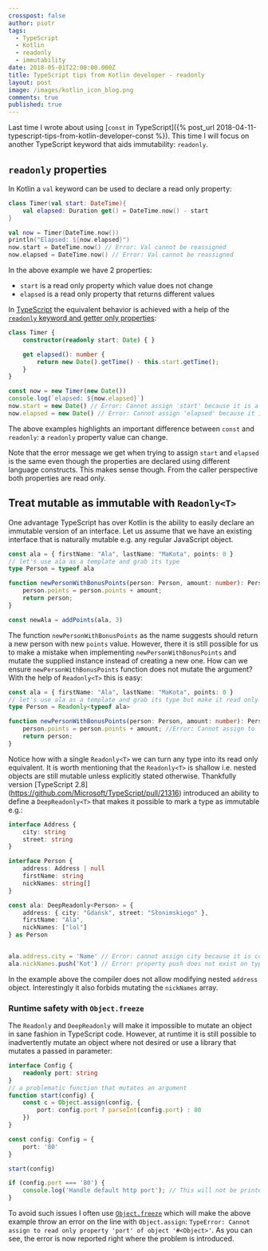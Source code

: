 ```yaml
---
crosspost: false
author: piotr
tags:
  - TypeScript
  - Kotlin
  - readonly
  - immutability
date: 2018-05-01T22:00:00.000Z
title: TypeScript tips from Kotlin developer - readonly
layout: post
image: /images/kotlin_icon_blog.png
comments: true
published: true
---
```


Last time I wrote about using [`const` in TypeScript]({% post_url 2018-04-11-typescript-tips-from-kotlin-developer-const %}). This time I will focus on another TypeScript keyword that aids immutability: `readonly`.

## `readonly` properties

In Kotlin a `val` keyword can be used to declare a read only property:

```kotlin
class Timer(val start: DateTime){
    val elapsed: Duration get() = DateTime.now() - start
}

val now = Timer(DateTime.now())
println("Elapsed: ${now.elapsed}") 
now.start = DateTime.now() // Error: Val cannot be reassigned
now.elapsed = DateTime.now() // Error: Val cannot be reassigned
```

In the above example we have 2 properties:

 - `start` is a read only property which value does not change
 - `elapsed` is a read only property that returns different values

In [TypeScript](https://www.typescriptlang.org/) the equivalent behavior is achieved with a help of the [`readonly` keyword and getter only properties](https://www.typescriptlang.org/docs/handbook/interfaces.html#readonly-properties):

```typescript
class Timer {
    constructor(readonly start: Date) { }

    get elapsed(): number {
        return new Date().getTime() - this.start.getTime();
    } 
}

const now = new Timer(new Date())
console.log(`elapsed: ${now.elapsed}`)
now.start = new Date() // Error: Cannot assign 'start' because it is a constant or a read-only 
now.elapsed = new Date() // Error: Cannot assign 'elapsed' because it is a constant or a read-only 
```

The above examples highlights an important difference between `const` and `readonly`: a `readonly` property value can change.

Note that the error message we get when trying to assign `start` and `elapsed` is the same even though the properties are declared using different language constructs. This makes sense though. From the caller perspective both properties are read only.

## Treat mutable as immutable with `Readonly<T>`

One advantage TypeScript has over Kotlin is the ability to easily declare an immutable version of an interface.
Let us assume that we have an existing interface that is naturally mutable e.g. any regular JavaScript object. 

```typescript
const ala = { firstName: "Ala", lastName: "MaKota", points: 0 }
// let's use ala as a template and grab its type
type Person = typeof ala

function newPersonWithBonusPoints(person: Person, amount: number): Person {
    person.points = person.points + amount;
    return person;
}

const newAla = addPoints(ala, 3)
```

The function `newPersonWithBonusPoints` as the name suggests should return a new person with new `points` value. However, there it is still possible for us to make a mistake when implementing `newPersonWithBonusPoints` and mutate the supplied instance instead of creating a new one. How can we ensure `newPersonWithBonusPoints` function does not mutate the argument? With the help of `Readonly<T>` this is easy:

```typescript
const ala = { firstName: "Ala", lastName: "MaKota", points: 0 }
// let's use ala as a template and grab its type but make it read only
type Person = Readonly<typeof ala>

function newPersonWithBonusPoints(person: Person, amount: number): Person {
    person.points = person.points + amount; //Error: Cannot assign to 'points' because it is a constant or a read-only property
    return person;
}
```

Notice how with a single `Readonly<T>` we can turn any type into its read only equivalent. It is worth mentioning that the `Readonly<T>` is shallow i.e. nested objects are still mutable unless explicitly stated otherwise. Thankfully version [TypeScript 2.8]
(https://github.com/Microsoft/TypeScript/pull/21316) introduced an ability to define a `DeepReadonly<T>` that makes it possible to mark a type as immutable e.g.:

```typescript
interface Address {
    city: string
    street: string
}

interface Person {
    address: Address | null
    firstName: string
    nickNames: string[]
}

const ala: DeepReadonly<Person> = {
    address: { city: "Gdańsk", street: "Słonimskiego" },
    firstName: "Ala",
    nickNames: ["lol"]
} as Person


ala.address.city = 'Name' // Error: cannot assign city because it is constant or readonly
ala.nickNames.push('Kot') // Error: property push does not exist on type DeepReadonlyArray<string>
``` 

In the example above the compiler does not allow modifying nested `address` object. Interestingly it also forbids mutating the `nickNames` array.

### Runtime safety with `Object.freeze`

The `Readonly` and `DeepReadonly` will make it impossible to mutate an object in sane fashion in TypeScript code. However, at runtime it is still possible to inadvertently mutate an object where not desired or use a library that mutates a passed in parameter:

```typescript
interface Config {
    readonly port: string
}
// a problematic function that mutates an argument
function start(config) { 
    const c = Object.assign(config, {
        port: config.port ? parseInt(config.port) : 80
    })
}

const config: Config = {
    port: '80'
}

start(config)

if (config.port === '80') { 
    console.log('Handle default http port'); // This will not be printed!
}
```

To avoid such issues I often use [`Object.freeze`](https://developer.mozilla.org/en-US/docs/Web/JavaScript/Reference/Global_Objects/Object/freeze) which will make the above example throw an error on the line with `Object.assign`: `TypeError: Cannot assign to read only property 'port' of object '#<Object>'`. As you can see, the error is now reported right where the problem is introduced.

